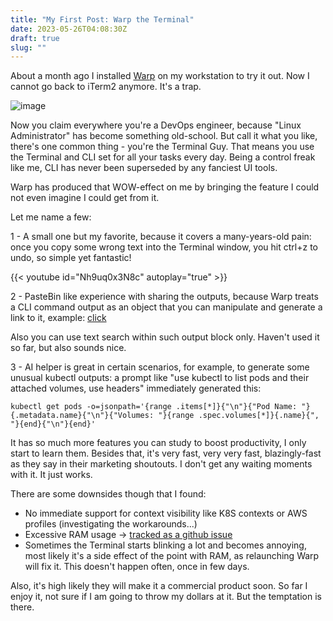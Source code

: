 ```yaml
---
title: "My First Post: Warp the Terminal"
date: 2023-05-26T04:08:30Z
draft: true
slug: ""
---
```


About a month ago I installed [Warp](https://www.warp.dev/) on my workstation to try it out. Now I cannot go back to iTerm2 anymore. It's a trap.

![image](/warp-image.jpg)

Now you claim everywhere you're a DevOps engineer, because "Linux Administrator" has become something old-school. But call it what you like, there's one common thing - you're the Terminal Guy. That means you use the Terminal and CLI set for all your tasks every day. Being a control freak like me, CLI has never been superseded by any fanciest UI tools.

Warp has produced that WOW-effect on me by bringing the feature I could not even imagine I could get from it.

Let me name a few:

1 - A small one but my favorite, because it covers a many-years-old pain: once you copy some wrong text into the Terminal window, you hit ctrl+z to undo, so simple yet fantastic!

{{< youtube id="Nh9uq0x3N8c" autoplay="true" >}}

2 - PasteBin like experience with sharing the outputs, because Warp treats a CLI command output as an object that you can manipulate and generate a link to it, example: [click](https://app.warp.dev/block/Vsy0PXZpdrWfglobYv64HI)

Also you can use text search within such output block only. Haven't used it so far, but also sounds nice.

3 - AI helper is great in certain scenarios, for example, to generate some unusual kubectl outputs: a prompt like "use kubectl to list pods and their attached volumes, use headers" immediately generated this:

```kubectl get pods -o=jsonpath='{range .items[*]}{"\n"}{"Pod Name: "}{.metadata.name}{"\n"}{"Volumes: "}{range .spec.volumes[*]}{.name}{", "}{end}{"\n"}{end}'```

It has so much more features you can study to boost productivity, I only start to learn them.
Besides that, it's very fast, very very fast, blazingly-fast as they say in their marketing shoutouts. I don't get any waiting moments with it. It just works.

There are some downsides though that I found:

* No immediate support for context visibility like K8S contexts or AWS profiles (investigating the workarounds...)
* Excessive RAM usage -> [tracked as a github issue](https://github.com/warpdotdev/Warp/issues/2611#issuecomment-1557370822)
* Sometimes the Terminal starts blinking a lot and becomes annoying, most likely it's a side effect of the point with RAM, as relaunching Warp will fix it. This doesn't happen often, once in few days.

Also, it's high likely they will make it a commercial product soon. So far I enjoy it, not sure if I am going to throw my dollars at it. But the temptation is there.
